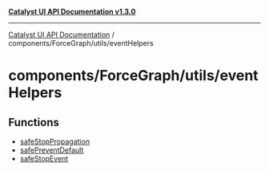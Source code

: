[**Catalyst UI API Documentation v1.3.0**](../../../../README.md)

---

[Catalyst UI API Documentation](../../../../README.md) / components/ForceGraph/utils/eventHelpers

# components/ForceGraph/utils/eventHelpers

## Functions

- [safeStopPropagation](functions/safeStopPropagation.md)
- [safePreventDefault](functions/safePreventDefault.md)
- [safeStopEvent](functions/safeStopEvent.md)
